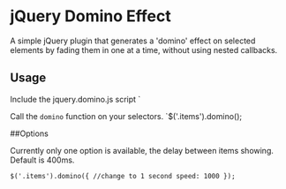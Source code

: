 # jQuery Domino Effect

A simple jQuery plugin that generates a 'domino' effect on selected elements by fading them in one at a time, without using nested callbacks.

## Usage

Include the jquery.domino.js script
`<script src="jquery.domino.js"></script>

Call the `domino` function on your selectors.
`$('.items').domino();

##Options

Currently only one option is available, the delay between items showing. Default is 400ms.

`$('.items').domino({
	//change to 1 second
	speed: 1000
});`